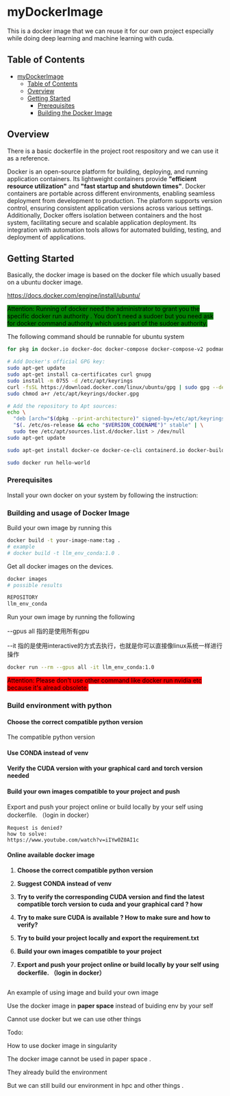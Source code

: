 

# myDockerImage

This is a docker image that we can reuse it for our own project especially while doing deep learning and machine learning with cuda.


## Table of Contents
- [myDockerImage](#mydockerimage)
  - [Table of Contents](#table-of-contents)
  - [Overview](#overview)
  - [Getting Started](#getting-started)
    - [Prerequisites](#prerequisites)
    - [Building the Docker Image](#building-the-docker-image)

## Overview

There is a basic dockerfile in the project root respository and we can use it as a reference. 

Docker is an open-source platform for building, deploying, and running application containers. Its lightweight containers provide **"efficient resource utilization"** and **"fast startup and shutdown times"**. Docker containers are portable across different environments, enabling seamless deployment from development to production. The platform supports version control, ensuring consistent application versions across various settings. Additionally, Docker offers isolation between containers and the host system, facilitating secure and scalable application deployment. Its integration with automation tools allows for automated building, testing, and deployment of applications.

## Getting Started

Basically, the docker image is based on the docker file which usually based on a ubuntu docker image.

https://docs.docker.com/engine/install/ubuntu/

<mark style="background-color: green">Attention: Running of docker need the administrator to grant you the specific docker run authority . You don't need a sudoer but you need ask for docker command authority which uses part of the sudoer authority.</mark>

The following command should be runnable for ubuntu system

```bash
for pkg in docker.io docker-doc docker-compose docker-compose-v2 podman-docker containerd runc; do sudo apt-get remove $pkg; done

# Add Docker's official GPG key:
sudo apt-get update
sudo apt-get install ca-certificates curl gnupg
sudo install -m 0755 -d /etc/apt/keyrings
curl -fsSL https://download.docker.com/linux/ubuntu/gpg | sudo gpg --dearmor -o /etc/apt/keyrings/docker.gpg
sudo chmod a+r /etc/apt/keyrings/docker.gpg

# Add the repository to Apt sources:
echo \
  "deb [arch="$(dpkg --print-architecture)" signed-by=/etc/apt/keyrings/docker.gpg] https://download.docker.com/linux/ubuntu \
  "$(. /etc/os-release && echo "$VERSION_CODENAME")" stable" | \
  sudo tee /etc/apt/sources.list.d/docker.list > /dev/null
sudo apt-get update

sudo apt-get install docker-ce docker-ce-cli containerd.io docker-buildx-plugin docker-compose-plugin

sudo docker run hello-world
```



### Prerequisites

Install your own docker on your system by following the instruction:

### Building and usage of Docker Image

Build your own image by running this 

```bash
docker build -t your-image-name:tag .
# example
# docker build -t llm_env_conda:1.0 .
```

Get all docker images on the devices.

```bash
docker images
# possible results

REPOSITORY                                                                       TAG                                        IMAGE ID       CREATED          SIZE
llm_env_conda                                                                    1.0                                        38449d13aadc   40 minutes ago   13.3GB
```

Run your own image by running the following

--gpus all 指的是使用所有gpu

--it 指的是使用interactive的方式去执行，也就是你可以直接像linux系统一样进行操作

```bash
docker run --rm --gpus all -it llm_env_conda:1.0
```

<mark style="background-color: red">Attention: Please don't use other command like docker run nvidia etc because it's alread obsolete.</mark>



### Build environment with python

#### Choose the correct compatible python version

The compatible python version 

#### Use CONDA instead of venv



#### Verify the CUDA version with your graphical card and  torch version needed



#### Build your own images compatible to your project and push





Export and push your project online or build locally by your self using dockerfile. （login in docker）

```
Request is denied?
how to solve:
https://www.youtube.com/watch?v=iIYw0Z0AI1c
```



#### Online available docker image



1. **Choose the correct compatible python version**

2. **Suggest CONDA instead of venv** 

3. **Try to verify the corresponding CUDA version and find the latest compatible torch version to cuda and your graphical card ? how**

4. **Try to make sure CUDA is available ? How to make sure and how to verify?**

5. **Try to build your project locally and export the requirement.txt**

6. **Build your own images compatible to your project**

7. **Export and push your project online or build locally by your self using dockerfile. （login in docker）**

   ```
   
   ```
   





An example of using image and build your own image

Use the docker image in **paper space** instead of buiding env by your self

Cannot use docker but we can use other things 

Todo:

 How to use docker image in singularity



The docker image cannot be used in paper space . 

They already build the environment 

But we can still build our environment in hpc and other things .
